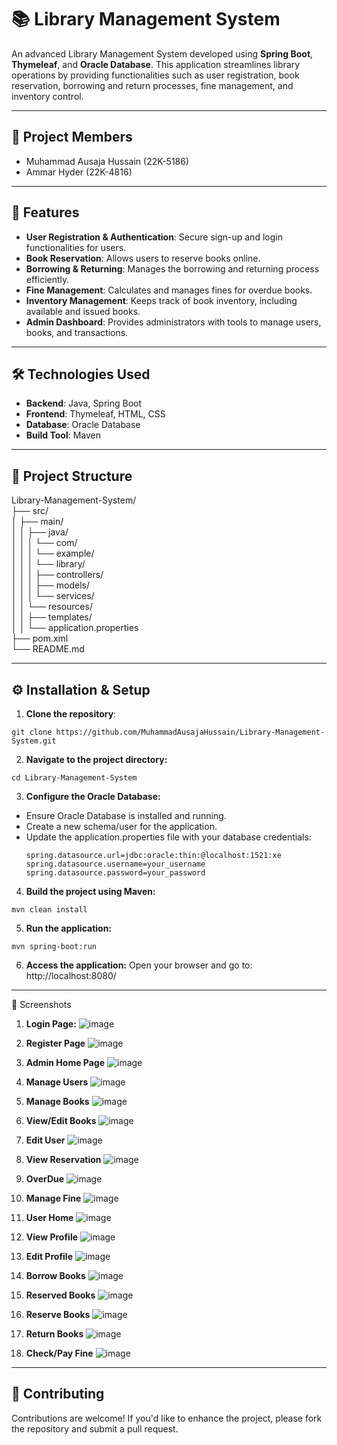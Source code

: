 # 📚 Library Management System
An advanced Library Management System developed using **Spring Boot**, **Thymeleaf**, and **Oracle Database**. This application streamlines library operations by providing functionalities such as user registration, book reservation, borrowing and return processes, fine management, and inventory control.

---

## 👥 Project Members

- Muhammad Ausaja Hussain (22K-5186)
- Ammar Hyder (22K-4816)

---

## 🚀 Features
- **User Registration & Authentication**: Secure sign-up and login functionalities for users.
- **Book Reservation**: Allows users to reserve books online.
- **Borrowing & Returning**: Manages the borrowing and returning process efficiently.
- **Fine Management**: Calculates and manages fines for overdue books.
- **Inventory Management**: Keeps track of book inventory, including available and issued books.
- **Admin Dashboard**: Provides administrators with tools to manage users, books, and transactions.

---

## 🛠️ Technologies Used
- **Backend**: Java, Spring Boot
- **Frontend**: Thymeleaf, HTML, CSS
- **Database**: Oracle Database
- **Build Tool**: Maven

---

## 📂 Project Structure
Library-Management-System/  
├── src/  
│ ├── main/  
│ │ ├── java/  
│ │ │ └── com/  
│ │ │ └── example/  
│ │ │ └── library/  
│ │ │ ├── controllers/  
│ │ │ ├── models/  
│ │ │ └── services/  
│ │ └── resources/  
│ │ ├── templates/  
│ │ └── application.properties  
├── pom.xml  
└── README.md  

---

## ⚙️ Installation & Setup

1. **Clone the repository**:
```
git clone https://github.com/MuhammadAusajaHussain/Library-Management-System.git
```
   
2. **Navigate to the project directory:**
```
cd Library-Management-System
```

3. **Configure the Oracle Database:**
  * Ensure Oracle Database is installed and running.
  * Create a new schema/user for the application.
  * Update the application.properties file with your database credentials:
      ```
      spring.datasource.url=jdbc:oracle:thin:@localhost:1521:xe
      spring.datasource.username=your_username
      spring.datasource.password=your_password
      ```

4. **Build the project using Maven:**
```
mvn clean install
```

5. **Run the application:**
```
mvn spring-boot:run
```

6. **Access the application:**
Open your browser and go to: http://localhost:8080/

---

📸 Screenshots

1. **Login Page:**
![image](https://github.com/user-attachments/assets/05478688-a37b-4e27-b26c-9718d71a6ae0)

2. **Register Page**
![image](https://github.com/user-attachments/assets/dba17b08-994e-400c-970e-70c7f1ab1d9a)

3. **Admin Home Page**
![image](https://github.com/user-attachments/assets/452203a3-83a4-4be4-9388-b41b2676f506)

4. **Manage Users**
![image](https://github.com/user-attachments/assets/ead49cae-b0a8-4f71-8951-0a96b73a450b)

5. **Manage Books**
![image](https://github.com/user-attachments/assets/46a9bf86-b6fa-4361-aabd-86cb182c53df)

6. **View/Edit Books**
![image](https://github.com/user-attachments/assets/c5f257ca-0997-42bc-a91b-c3a24aee46b6)

7. **Edit User**
![image](https://github.com/user-attachments/assets/a78b9006-3220-4aa4-930d-f7a16e9ad1ec)

8. **View Reservation**
![image](https://github.com/user-attachments/assets/23acaa57-558d-4574-9815-4c75e82e5cb7)

9. **OverDue**
![image](https://github.com/user-attachments/assets/3f2efa3a-75e7-4766-882e-21d7210288a1)

10. **Manage Fine**
![image](https://github.com/user-attachments/assets/e0e49354-db2e-4a0f-adbf-e36951bce045)

11. **User Home**
![image](https://github.com/user-attachments/assets/33361bfb-1229-40ba-aacb-18f1e588bc0e)

12. **View Profile**
![image](https://github.com/user-attachments/assets/749abc04-859f-41b7-9294-0498d136a876)

13. **Edit Profile**
![image](https://github.com/user-attachments/assets/23e63879-d048-48fd-9781-1bea62e07e05)

14. **Borrow Books**
![image](https://github.com/user-attachments/assets/6f08726c-95ab-4a69-9c1a-27399e59cf75)

15. **Reserved Books**
![image](https://github.com/user-attachments/assets/dce2b9b6-e920-4340-8956-f1e119e24ad0)

16. **Reserve Books**
![image](https://github.com/user-attachments/assets/dab6fb5c-3553-45b6-8cff-a777283ad1da)

17. **Return Books**
![image](https://github.com/user-attachments/assets/d77f173d-3c56-428e-a701-f6bf6e0d5efc)

18. **Check/Pay Fine**
![image](https://github.com/user-attachments/assets/ba92c513-73b7-4bc6-8951-32931b55bb7b)

---

## 🤝 Contributing
Contributions are welcome! If you'd like to enhance the project, please fork the repository and submit a pull request.

